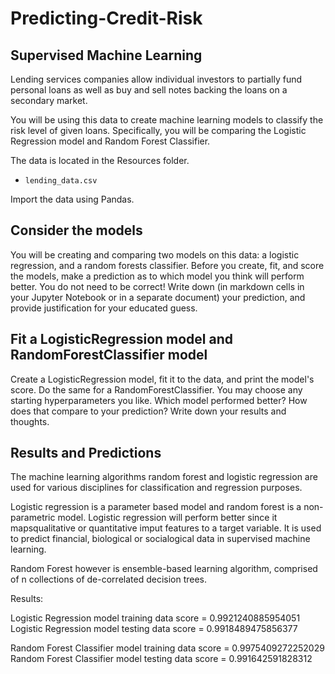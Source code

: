 # Predicting-Credit-Risk

## Supervised Machine Learning

Lending services companies allow individual investors to partially fund personal loans as well as buy and sell notes backing the loans on a secondary market. 

You will be using this data to create machine learning models to classify the risk level of given loans. Specifically, you will be comparing the Logistic Regression model and Random Forest Classifier.

The data is located in the Resources folder.

* `lending_data.csv`

Import the data using Pandas.

## Consider the models

You will be creating and comparing two models on this data: a logistic regression, and a random forests classifier. Before you create, fit, and score the models, make a prediction as to which model you think will perform better. You do not need to be correct! Write down (in markdown cells in your Jupyter Notebook or in a separate document) your prediction, and provide justification for your educated guess.

## Fit a LogisticRegression model and RandomForestClassifier model

Create a LogisticRegression model, fit it to the data, and print the model's score. Do the same for a RandomForestClassifier. You may choose any starting hyperparameters you like. Which model performed better? How does that compare to your prediction? Write down your results and thoughts.

## Results and Predictions

The machine learning algorithms random forest and logistic regression are used for various disciplines for classification and regression purposes.

Logistic regression is a parameter based model and random forest is a non-parametric model. Logistic regression will perform better since it mapsqualitative or quantitative imput features to a target variable. It is used to predict financial, biological or socialogical data in supervised machine learning.

Random Forest however is ensemble-based learning algorithm, comprised of n collections of de-correlated decision trees.

Results:

Logistic Regression model training data score = 0.9921240885954051 Logistic Regression model testing data score = 0.9918489475856377

Random Forest Classifier model training data score = 0.9975409272252029 Random Forest Classifier model testing data score = 0.991642591828312

